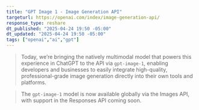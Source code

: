 ```yaml
---
title: "GPT Image 1 - Image Generation API"
targeturl: https://openai.com/index/image-generation-api/
response_type: reshare
dt_published: "2025-04-24 19:50 -05:00"
dt_updated: "2025-04-24 19:50 -05:00"
tags: ["openai","ai","gpt"]
---
```


> Today, we’re bringing the natively multimodal model that powers this experience in ChatGPT to the API via `gpt-image-1`, enabling developers and businesses to easily integrate high-quality, professional-grade image generation directly into their own tools and platforms. 

> The `gpt-image-1` model is now available globally via the Images API, with support in the Responses API coming soon.